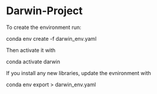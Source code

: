 # Darwin-Project

To create the environment run:

conda env create -f darwin_env.yaml


Then activate it with

conda activate darwin

If you install any new libraries, update the evnironment with

conda env export > darwin_env.yaml

